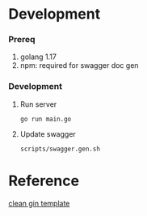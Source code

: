 # Development

### Prereq

1. golang 1.17
2. npm: required for swagger doc gen

### Development

1. Run server
   ```
   go run main.go
   ```
2. Update swagger
   ```
   scripts/swagger.gen.sh
   ```

# Reference

[clean gin template](https://github.com/dipeshdulal/clean-gin)
